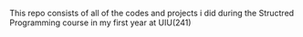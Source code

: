 This repo consists of all of the codes and projects i did during the Structred Programming course in my first year at UIU(241)
